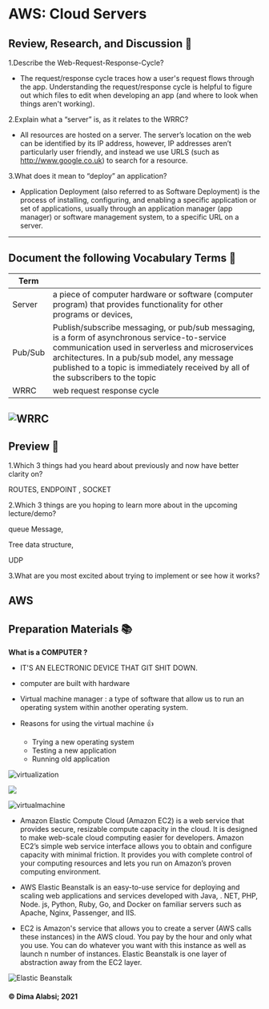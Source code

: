 # AWS: Cloud Servers

## Review, Research, and Discussion 💬

1.Describe the Web-Request-Response-Cycle?

* The request/response cycle traces how a user's request flows through the app. Understanding the request/response cycle is helpful to figure out which files to edit when developing an app (and where to look when things aren't working).

2.Explain what a “server” is, as it relates to the WRRC?

* All resources are hosted on a server. The server’s location on the web can be identified by its IP address, however, IP addresses aren’t particularly user friendly, and instead we use URLS (such as http://www.google.co.uk) to search for a resource.

3.What does it mean to “deploy” an application?


* Application Deployment (also referred to as Software Deployment) is the process of installing, configuring, and enabling a specific application or set of applications, usually through an application manager (app manager) or software management system, to a specific URL on a server.





---------------------------

## Document the following Vocabulary Terms 📕

|Term||
|---|---|
|Server| a piece of computer hardware or software (computer program) that provides functionality for other programs or devices,|
|Pub/Sub|Publish/subscribe messaging, or pub/sub messaging, is a form of asynchronous service-to-service communication used in serverless and microservices architectures. In a pub/sub model, any message published to a topic is immediately received by all of the subscribers to the topic|
|WRRC| web request response cycle|



![WRRC](https://image.slidesharecdn.com/inft132-09303webconcepts-090920164402-phpapp02/95/inft132-093-03-web-concepts-5-728.jpg?cb=1253465082)
-------------------------------

## Preview 📓

1.Which 3 things had you heard about previously and now have better clarity on?

ROUTES,
ENDPOINT ,
SOCKET

2.Which 3 things are you hoping to learn more about in the upcoming lecture/demo?

queue Message,

Tree data structure,

UDP

3.What are you most excited about trying to implement or see how it works?

AWS
----------------------------------

## Preparation Materials 📚


**What is a COMPUTER ?**

* IT'S AN ELECTRONIC DEVICE THAT GIT SHIT DOWN.

* computer are built with hardware 

* Virtual machine manager : a type of software that allow us to run an operating system within another operating system.

* Reasons for using the virtual machine 👍

    * Trying a new operating system
     * Testing a new application
     * Running old application 

![virtualization](https://image.slidesharecdn.com/virtualization-140410221457-phpapp01/95/virtualization-2-638.jpg?cb=1397168872)


![](https://www.dnsstuff.com/wp-content/uploads/2019/10/what-is-server-virtualization.png)

![virtualmachine](https://www.dnsstuff.com/wp-content/uploads/2020/10/benefits-of-virtualization-in-cloud-computing-1024x495.jpg)

* Amazon Elastic Compute Cloud (Amazon EC2) is a web service that provides secure, resizable compute capacity in the cloud. It is designed to make web-scale cloud computing easier for developers. Amazon EC2’s simple web service interface allows you to obtain and configure capacity with minimal friction. It provides you with complete control of your computing resources and lets you run on Amazon’s proven computing environment.

*  AWS Elastic Beanstalk is an easy-to-use service for deploying and scaling web applications and services developed with Java, . NET, PHP, Node. js, Python, Ruby, Go, and Docker on familiar servers such as Apache, Nginx, Passenger, and IIS.

* EC2 is Amazon's service that allows you to create a server (AWS calls these instances) in the AWS cloud. You pay by the hour and only what you use. You can do whatever you want with this instance as well as launch n number of instances. Elastic Beanstalk is one layer of abstraction away from the EC2 layer.

![ Elastic Beanstalk](https://image.slidesharecdn.com/awsupdate-elasticbeanstalk-121108084253-phpapp02/95/aws-update-london-elastic-beanstalk-19-638.jpg?cb=1434493242)

 #### &copy; Dima Alabsi; 2021